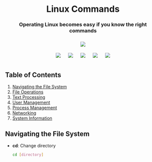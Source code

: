 <h1 align="center">Linux Commands</h1>
<h3 align="center">Operating Linux becomes easy if you know the right commands</h3>

<p align="center">
<img style="padding:10px;" src="https://img.shields.io/badge/Open%20Source-💕%20-9cf?style=for-the-badge"><br>
<img style="padding:10px;" src="https://img.shields.io/github/contributors/RaiAbhisekh192005/Linux-Bash-commands?style=flat-square">
<img style="padding:10px;" src="https://img.shields.io/github/forks/RaiAbhisekh192005/Linux-Bash-commands?label=Forks&style=flat-square">
<img style="padding:10px;" src="https://img.shields.io/github/stars/RaiAbhisekh192005/Linux-Bash-commands?style=flat-square">
<img style="padding:10px;" src="https://img.shields.io/github/license/RaiAbhisekh192005/Linux-Bash-commands?style=flat-square">
<img style="padding:10px;" src="http://img.shields.io/github/issues/RaiAbhisekh192005/Linux-Bash-commands?style=flat-square">

## Table of Contents

1. [Navigating the File System](#navigating-the-file-system)
2. [File Operations](#file-operations)
3. [Text Processing](#text-processing)
4. [User Management](#user-management)
5. [Process Management](#process-management)
6. [Networking](#networking)
7. [System Information](#system-information)

## Navigating the File System

- **cd**: Change directory
  ```bash
  cd [directory]
